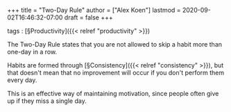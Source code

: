 +++
title = "Two-Day Rule"
author = ["Alex Koen"]
lastmod = 2020-09-02T16:46:32-07:00
draft = false
+++

tags
: [§Productivity]({{< relref "productivity" >}})


The Two-Day Rule states that you are not allowed to skip a habit more than one-day in a row.


Habits are formed through [§Consistency]({{< relref "consistency" >}}), but that doesn't mean that no improvement will occur if you don't perform them every day.


This is an effective way of maintaining motivation, since people often give up if they miss a single day.
